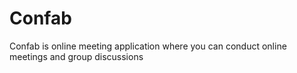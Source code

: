 # Confab
Confab is online meeting application where you can conduct online meetings and group discussions
